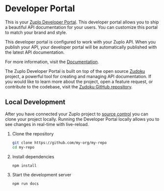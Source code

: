 # Developer Portal

This is your [Zuplo Developer Portal](https://zuplo.com/docs/dev-portal/introduction). This
developer portal allows you to ship a beautiful API documentation for your users. You can customize
this portal to match your brand and style.

This developer portal is configured to work with your Zuplo API. When you publish your API, your
developer portal will be automatically published with the latest API documentation.

For more information, visit the [Documentation](https://zuplo.com/docs/dev-portal/introduction).

The Zuplo Developer Portal is built on top of the open source [Zudoku](https://zudoku.dev) project,
a powerful tool for creating and managing API documentation. If you would like to learn more about
the project, open a feature request, or contribute to the codebase, visit the
[Zudoku GitHub repository](https://github.com/zuplo/zudoku).

## Local Development

After you have connected your Zuplo project to
[source control](https://zuplo.com/docs/articles/source-control) you can clone your project locally.
Running the Developer Portal locally allows you to see changes in real-time with live-reload.

1. Clone the repository

   ```bash
   git clone https://github.com/my-org/my-repo
   cd my-repo
   ```

2. Install dependencies

   ```bash
   npm install
   ```

3. Start the development server

   ```bash
   npm run docs
   ```
